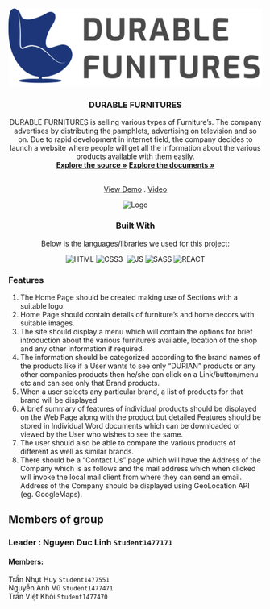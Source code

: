 <a  name="readme-top"></a>
  
<!-- DURABLE FURNITURES -->

<br  />

<div  align="center">


<img  src="https://raw.githubusercontent.com/AliNguy3n/eProject-Fpt-Aptech-Group1-Durable-Furniture/main/src/assets/images/Logo-DurableFunitures-main.png"  alt="Logo"  width="768px"  height="auto">

</a>

  

<h3  align="center">DURABLE FURNITURES</h3>

  DURABLE FURNITURES is selling various types of Furniture’s. The company advertises by distributing the pamphlets, advertising on television and so on. Due to rapid development in internet field, the company decides to launch a website where people will get all the information about the various products available with them easily.
  <br  />
  <a  href="https://github.com/AliNguy3n/eProject-Fpt-Aptech-Group1-Durable-Furniture.git"><strong>Explore the source »</strong></a>
  <a  href="https://github.com/AliNguy3n/eProject-Fpt-Aptech-Group1-Durable-Furniture/tree/0bdf01110342da7cd513cae701f6f8eed61816cd/documents" target="_blank"><strong>Explore the documents »</strong></a>

  <br  /><a  href="https://e-project-fpt-aptech-group1-durable-furnitures.vercel.app/" target="_blank">View Demo</a>  . <a  href="https://www.youtube.com/watch?v=R0qHGGMoqYU" target="_blank">Video</a>

<img  src="https://raw.githubusercontent.com/AliNguy3n/eProject-Fpt-Aptech-Group1-Durable-Furniture/main/public/images/UI-DEMO.png"  alt="Logo"  width="768px"  height="auto">

  ### Built With
  Below is the languages/libraries we used for this project:


  
  

![HTML]&nbsp;![CSS3] &nbsp;![JS]&nbsp;![SASS]&nbsp;![REACT]
<div  align="left">

### Features </br>
<ol>
<li>
The Home Page should be created making use of Sections with a suitable logo.</br>
</li>
<li>
Home Page should contain details of furniture’s and home decors with suitable images. </br>
</li>
<li>
The site should display a menu which will contain the options for brief introduction about the various furniture’s available, location of the shop and any other information if required.</br>
</li>
<li>
The information should be categorized according to the brand names of the products like if a User wants to see only “DURIAN” products or any other companies products then he/she can click on a Link/button/menu etc and can see only that Brand products.</br>
</li>
<li>
When a user selects any particular brand, a list of products for that brand will be displayed</br>
</li>
<li>
A brief summary of features of individual products should be displayed on the Web Page along with the product but detailed Features should be stored in Individual Word documents which can be downloaded or viewed by the User who wishes to see the same.</br>
</li>
<li>
The user should also be able to compare the various products of different as well as similar brands.</br>
</li>
<li>
There should be a “Contact Us” page which will have the Address of the Company which is as follows and the mail address which when clicked will invoke the local mail client from where they can send an email. Address of the Company should be displayed using GeoLocation API (eg. GoogleMaps).</br>
</ol>

 ## Members of group
 ### Leader : Nguyen Duc Linh `Student1477171`
#### Members:
Trần Nhựt Huy `Student1477551` </br>
Nguyễn Anh Vũ `Student1477471` </br>
Trần Việt Khôi `Student1477470` </br>

















[HTML]:https://img.shields.io/badge/HTML5-E34F26?style=for-the-badge&logo=html5&logoColor=white
[CSS3]:https://img.shields.io/badge/CSS3-1572B6?style=for-the-badge&logo=css3&logoColor=white
[JS]:https://img.shields.io/badge/JavaScript-F7DF1E?style=for-the-badge&logo=javascript&logoColor=black
[SASS]:https://img.shields.io/badge/Sass-CC6699?style=for-the-badge&logo=sass&logoColor=white
[REACT]:https://img.shields.io/badge/React-20232A?style=for-the-badge&logo=react&logoColor=61DAFB